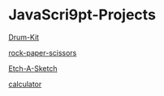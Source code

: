 # JavaScri9pt-Projects
[Drum-Kit](https://mmtrez.github.io/JavaScript-Projects/Drum-Kit)

[rock-paper-scissors](https://mmtrez.github.io/JavaScript-Projects/rock-paper-scissors)

[Etch-A-Sketch](https://mmtrez.github.io/JavaScript-Projects/Etch-A-Sketch)

[calculator](https://mmtrez.github.io/JavaScript-Projects/calculator)

